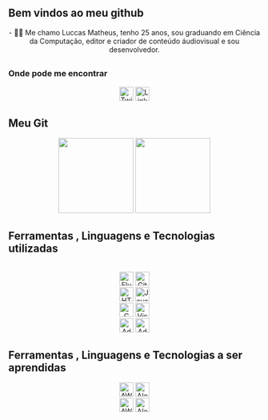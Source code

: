 ## Bem vindos ao meu github
<div align= 'center'>
- 👨‍💻 Me chamo Luccas Matheus, tenho 25 anos, sou graduando em Ciência da Computação, editor e criador de conteúdo áudiovisual e sou desenvolvedor.
</br>
</div>

##

### Onde pode me encontrar
<div align= 'center'>
 
 <div align= 'center'>
<img height = '28em' src ='https://img.shields.io/static/v1?label=Twitter&labelColor=blue&message=@luccasmcarvalho&?style=for-the-badge&logo=twitter&color=black' alt ="Twitter">
<img height = '28em' src ='https://img.shields.io/static/v1?label=LinkedIn&labelColor=blue&message=luccasmatheus&?style=for-the-badge&logo=linkedin&color=black' alt ="LinkedIn">
 </div>
</div>

##

## Meu Git

<div align= 'center'>
<img height='150em' src ='https://github-readme-stats.vercel.app/api?username=luccasmcarvalho&show_icons=true&count_private=true&theme=dark&include_all_commits=true'>

<img height='150em' src ='https://github-readme-stats.vercel.app/api/top-langs/?username=luccasmcarvalho&layout=compact&theme=dark'>

</div>

##

## Ferramentas , Linguagens e Tecnologias utilizadas
</br>

<div align= 'center'>
<img height = '28em' src ='https://img.shields.io/static/v1?label=&message=Flutter&?style=for-the-badge&logo=flutter&color=black' alt ="Flutter">
<img height = '28em' src ='https://img.shields.io/static/v1?label=&message=GIT&?style=for-the-badge&logo=git&color=black' alt ="Git">
</br>
<img height = '28em' src ='https://img.shields.io/static/v1?label=&message=HTML5&?style=for-the-badge&logo=Html5&color=black' alt ="HTML5">
<img height = '28em' src ='https://img.shields.io/static/v1?label=&message=Javascript&?style=for-the-badge&logo=javascript&color=black' alt ="JavaScript">
</br>
<img height = '28em' src ='https://img.shields.io/static/v1?label=&message=C&?style=for-the-badge&logo=c&color=black' alt ="C">
<img height = '28em' src ='https://img.shields.io/static/v1?label=&message=Visual Studio Code &?style=for-the-badge&logo=visualstudiocode&color=black' alt ="Visual Studio Code">
</br>
<img height = '28em' src ='https://img.shields.io/static/v1?label=&message=Adobe Photoshop &?style=for-the-badge&logo=adobephotoshop&color=black' alt ="Adobe Photoshop">
<img height = '28em' src ='https://img.shields.io/static/v1?label=&message=Adobe Premiere Pro &?style=for-the-badge&logo=adobepremierepro&color=black' alt ="Adobe Premiere Pro">
</br>


 
</div>


## Ferramentas , Linguagens e Tecnologias a ser aprendidas
<div align= 'center'>
<img height = '28em' src ='https://img.shields.io/static/v1?label=&message=Amazon Web Service (AWS) &?style=for-the-badge&logo=AmazonAWS&color=black' alt ="AWS">
<img height = '28em' src ='https://img.shields.io/static/v1?label=&message=Amazon Alexa &?style=for-the-badge&logo=AmazonAlexa&color=black' alt ="Alexa">
</br>
<img height = '28em' src ='https://img.shields.io/static/v1?label=&message=Python&?style=for-the-badge&logo=python&color=black' alt ="AWS">
<img height = '28em' src ='https://img.shields.io/static/v1?label=&message=React Native&?style=for-the-badge&logo=react&color=black' alt ="Alexa">
</br>

##





